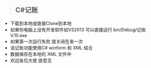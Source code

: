 ﻿>## C#记账
>
*   下载到本地或直接Clone到本地
*   如果你电脑上没有开发软件如VS2013 可以直接运行 bin/Debug/记账       V.10.exe 
*   如果第一次运行失败 就关闭在来一次
*   该记账功能使用C# winform 和 XML 结合 
*   数据保存在本地的 XML 文件中
*   欢迎各位大佬 提意见


